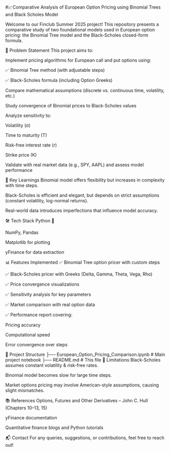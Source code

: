 #📈Comparative Analysis of European Option Pricing using Binomial Trees and Black Scholes Model

Welcome to our Finclub Summer 2025 project! This repository presents a comparative study of two foundational models used in European option pricing: the Binomial Tree model and the Black-Scholes closed-form formula.

📌 Problem Statement
This project aims to:

Implement pricing algorithms for European call and put options using:

✅ Binomial Tree method (with adjustable steps)

✅ Black-Scholes formula (including Option Greeks)

Compare mathematical assumptions (discrete vs. continuous time, volatility, etc.)

Study convergence of Binomial prices to Black-Scholes values

Analyze sensitivity to:

Volatility (σ)

Time to maturity (T)

Risk-free interest rate (r)

Strike price (K)

Validate with real market data (e.g., SPY, AAPL) and assess model performance

🧠 Key Learnings
Binomial model offers flexibility but increases in complexity with time steps.

Black-Scholes is efficient and elegant, but depends on strict assumptions (constant volatility, log-normal returns).

Real-world data introduces imperfections that influence model accuracy.

🛠 Tech Stack
Python 🐍

NumPy, Pandas

Matplotlib for plotting

yFinance for data extraction

📊 Features Implemented
✅ Binomial Tree option pricer with custom steps

✅ Black-Scholes pricer with Greeks (Delta, Gamma, Theta, Vega, Rho)

✅ Price convergence visualizations

✅ Sensitivity analysis for key parameters

✅ Market comparison with real option data

✅ Performance report covering:

Pricing accuracy

Computational speed

Error convergence over steps

📁 Project Structure
├── European_Option_Pricing_Comparison.ipynb  # Main project notebook
├── README.md                                # This file
📌 Limitations
Black-Scholes assumes constant volatility & risk-free rates.

Binomial model becomes slow for large time steps.

Market options pricing may involve American-style assumptions, causing slight mismatches.

📚 References
Options, Futures and Other Derivatives – John C. Hull (Chapters 10–13, 15)

yFinance documentation

Quantitative finance blogs and Python tutorials

📬 Contact
For any queries, suggestions, or contributions, feel free to reach out!
